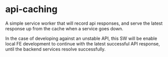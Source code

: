 # api-caching
A simple service worker that will record api responses, and serve the latest response up from the cache when a service goes down.

In the case of developing against an unstable API, this SW will be enable local FE development to continue with the latest successful API response, until the backend services resolve successfully.
